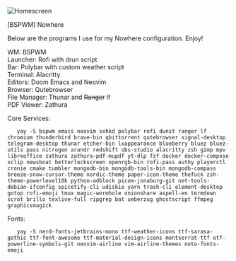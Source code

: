 ![Homescreen](https://github.com/jblais493/Nowhere/blob/master/Photos/Home.png?raw=true)

[BSPWM] Nowhere

Below are the programs I use for my Nowhere configuration. Enjoy!

WM: BSPWM <br>
Launcher: Rofi with drun script <br>
Bar: Polybar with custom weather script <br>
Terminal: Alacritty <br>
Editors: Doom Emacs and Neovim <br>
Browser: Qutebrowser <br>
File Manager: Thunar and ~~Ranger~~ lf <br>
PDF Viewer: Zathura <br>

Core Services:
```
   yay -S bspwm emacs neovim sxhkd polybar rofi dunst ranger lf chromium thunderbird brave-bin qbittorrent qutebrowser signal-desktop telegram-desktop thunar etcher-bin lxappearance blueberry bluez bluez-utils pass nitrogen arandr redshift obs-studio alacritty zsh gimp mpv libreoffice zathura zathura-pdf-mupdf yt-dlp fzf docker docker-compose xclip newsboat betterlockscreen openrgb-bin rofi-pass authy playerctl cronie cmake tumbler mongodb-bin mongodb-tools-bin mongodb-compass breeze-snow-cursor-theme nordic-theme paper-icon-theme thefuck zsh-theme-powerlevel10k python-adblock picom-jonaburg-git net-tools-debian-ifconfig spicetify-cli udiskie yarn trash-cli element-desktop gotop rofi-emoji tmux magic-wormhole onionshare aspell-en termdown scrot brillo texlive-full ripgrep bat ueberzug ghostscript ffmpeg graphicsmagick
```

Fonts:

```
   yay -S nerd-fonts-jetbrains-mono ttf-weather-icons ttf-sarasa-gothic ttf-font-awesome ttf-material-design-icons montserrat-ttf otf-powerline-symbols-git neovim-airline vim-airline-themes noto-fonts-emoji
```
